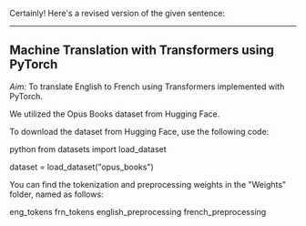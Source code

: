 Certainly! Here's a revised version of the given sentence:

---

## Machine Translation with Transformers using PyTorch

*Aim:* To translate English to French using Transformers implemented with PyTorch.

We utilized the Opus Books dataset from Hugging Face.

To download the dataset from Hugging Face, use the following code:

python
from datasets import load_dataset

dataset = load_dataset("opus_books")


You can find the tokenization and preprocessing weights in the "Weights" folder, named as follows:

eng_tokens
frn_tokens
english_preprocessing
french_preprocessing
